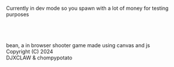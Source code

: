 <br> Currently in dev mode so you spawn with a lot of money for testing purposes
<br>
<br>
<br>
<br>
<br>bean, a in browser shooter game made using canvas and js
<br>    Copyright (C) 2024 
<br>DJXCLAW & chompypotato
